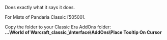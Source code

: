 Does exactly what it says it does.

For Mists of Pandaria Classic [50500].

Copy the folder to your Classic Era AddOns folder:
<br>
<b>
  ...\World of Warcraft\_classic_\Interface\AddOns\Place Tooltip On Cursor
</b>
